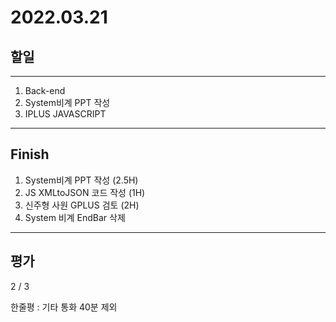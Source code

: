 # 2022.03.21

## 할일

------

1. Back-end
2. System비계 PPT 작성
3. IPLUS JAVASCRIPT





------

## Finish

1. System비계 PPT 작성 (2.5H)
2. JS XMLtoJSON 코드 작성 (1H)
3. 신주형 사원 GPLUS 검토 (2H)
4. System 비계 EndBar 삭제

------

## 평가

2 / 3

한줄평 : 기타 통화 40분 제외